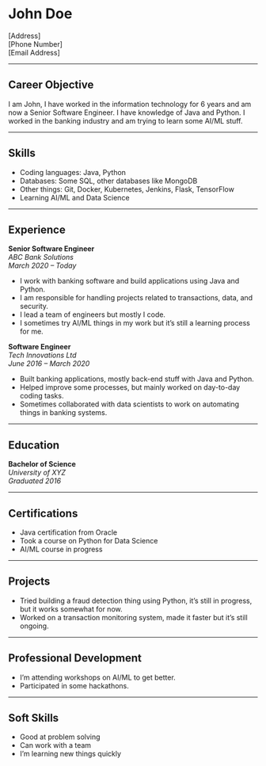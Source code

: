 # John Doe  
[Address]  
[Phone Number]  
[Email Address]  

---

## Career Objective

I am John, I have worked in the information technology for 6 years and am now a Senior Software Engineer. I have knowledge of Java and Python. I worked in the banking industry and am trying to learn some AI/ML stuff.

---

## Skills

- Coding languages: Java, Python
- Databases: Some SQL, other databases like MongoDB
- Other things: Git, Docker, Kubernetes, Jenkins, Flask, TensorFlow
- Learning AI/ML and Data Science

---

## Experience

**Senior Software Engineer**  
*ABC Bank Solutions*  
*March 2020 – Today*

- I work with banking software and build applications using Java and Python.
- I am responsible for handling projects related to transactions, data, and security.
- I lead a team of engineers but mostly I code.
- I sometimes try AI/ML things in my work but it’s still a learning process for me.

**Software Engineer**  
*Tech Innovations Ltd*  
*June 2016 – March 2020*

- Built banking applications, mostly back-end stuff with Java and Python.
- Helped improve some processes, but mainly worked on day-to-day coding tasks.
- Sometimes collaborated with data scientists to work on automating things in banking systems.

---

## Education

**Bachelor of Science**  
*University of XYZ*  
*Graduated 2016*

---

## Certifications

- Java certification from Oracle
- Took a course on Python for Data Science
- AI/ML course in progress

---

## Projects

- Tried building a fraud detection thing using Python, it’s still in progress, but it works somewhat for now.
- Worked on a transaction monitoring system, made it faster but it’s still ongoing.

---

## Professional Development

- I’m attending workshops on AI/ML to get better.
- Participated in some hackathons.

---

## Soft Skills

- Good at problem solving
- Can work with a team
- I’m learning new things quickly
